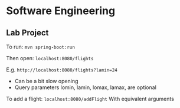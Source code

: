 # Software Engineering

## Lab Project
To run:
`mvn spring-boot:run`

Then open: `localhost:8080/flights`

E.g. `http://localhost:8080/flights?lamin=24`
- Can be a bit slow opening
- Query parameters lomin, lamin, lomax, lamax, are optional


To add a flight: `localhost:8080/addFlight`
With equivalent arguments